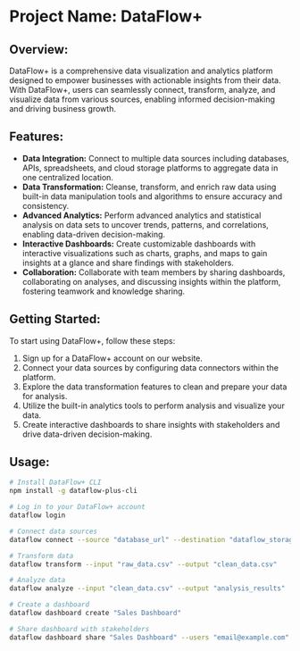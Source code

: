 # Project Name: DataFlow+

## Overview:
DataFlow+ is a comprehensive data visualization and analytics platform designed to empower businesses with actionable insights from their data. With DataFlow+, users can seamlessly connect, transform, analyze, and visualize data from various sources, enabling informed decision-making and driving business growth.

## Features:
- **Data Integration:** Connect to multiple data sources including databases, APIs, spreadsheets, and cloud storage platforms to aggregate data in one centralized location.
- **Data Transformation:** Cleanse, transform, and enrich raw data using built-in data manipulation tools and algorithms to ensure accuracy and consistency.
- **Advanced Analytics:** Perform advanced analytics and statistical analysis on data sets to uncover trends, patterns, and correlations, enabling data-driven decision-making.
- **Interactive Dashboards:** Create customizable dashboards with interactive visualizations such as charts, graphs, and maps to gain insights at a glance and share findings with stakeholders.
- **Collaboration:** Collaborate with team members by sharing dashboards, collaborating on analyses, and discussing insights within the platform, fostering teamwork and knowledge sharing.

## Getting Started:
To start using DataFlow+, follow these steps:
1. Sign up for a DataFlow+ account on our website.
2. Connect your data sources by configuring data connectors within the platform.
3. Explore the data transformation features to clean and prepare your data for analysis.
4. Utilize the built-in analytics tools to perform analysis and visualize your data.
5. Create interactive dashboards to share insights with stakeholders and drive data-driven decision-making.

## Usage:
```bash
# Install DataFlow+ CLI
npm install -g dataflow-plus-cli

# Log in to your DataFlow+ account
dataflow login

# Connect data sources
dataflow connect --source "database_url" --destination "dataflow_storage"

# Transform data
dataflow transform --input "raw_data.csv" --output "clean_data.csv"

# Analyze data
dataflow analyze --input "clean_data.csv" --output "analysis_results"

# Create a dashboard
dataflow dashboard create "Sales Dashboard"

# Share dashboard with stakeholders
dataflow dashboard share "Sales Dashboard" --users "email@example.com"
